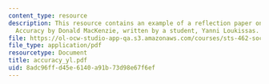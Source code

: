 ```yaml
---
content_type: resource
description: This resource contains an example of a reflection paper on Inventing
  Accuracy by Donald MacKenzie, written by a student, Yanni Loukissas.
file: https://ol-ocw-studio-app-qa.s3.amazonaws.com/courses/sts-462-social-and-political-implications-of-technology-spring-2006/8adc96ffd45e6140a91b73d98e67f6ef_accuracy_yl.pdf
file_type: application/pdf
resourcetype: Document
title: accuracy_yl.pdf
uid: 8adc96ff-d45e-6140-a91b-73d98e67f6ef
---
```

